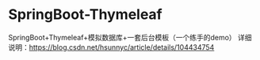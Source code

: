 # SpringBoot-Thymeleaf
SpringBoot+Thymeleaf+模拟数据库+一套后台模板（一个练手的demo）
详细说明：https://blog.csdn.net/hsunnyc/article/details/104434754
